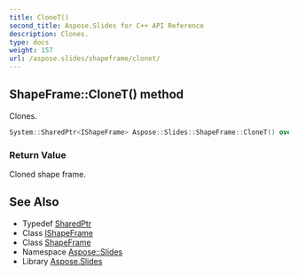 ```yaml
---
title: CloneT()
second_title: Aspose.Slides for C++ API Reference
description: Clones.
type: docs
weight: 157
url: /aspose.slides/shapeframe/clonet/
---
```

## ShapeFrame::CloneT() method


Clones.

```cpp
System::SharedPtr<IShapeFrame> Aspose::Slides::ShapeFrame::CloneT() override
```


### Return Value

Cloned shape frame.

## See Also

* Typedef [SharedPtr](../../../system/sharedptr/)
* Class [IShapeFrame](../../ishapeframe/)
* Class [ShapeFrame](../)
* Namespace [Aspose::Slides](../../)
* Library [Aspose.Slides](../../../)